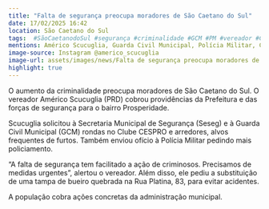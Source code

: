 ```yaml
---
title: "Falta de segurança preocupa moradores de São Caetano do Sul"
date: 17/02/2025 16:42
location: São Caetano do Sul
tags:  #SãoCaetanodoSul #segurança #criminalidade #GCM #PM #vereador #CidadeSegura #policiamento #moradores #abc360noticias
mentions: Américo Scucuglia, Guarda Civil Municipal, Polícia Militar, Clube CESPRO.
image-source: Instagram @americo_scucuglia
image-url: assets/images/news/Falta de segurança preocupa moradores de São Caetano do Sul.jpg
highlight: true
---
```


O aumento da criminalidade preocupa moradores de São Caetano do Sul. O vereador Américo Scucuglia (PRD) cobrou providências da Prefeitura e das forças de segurança para o bairro Prosperidade.

Scucuglia solicitou à Secretaria Municipal de Segurança (Seseg) e à Guarda Civil Municipal (GCM) rondas no Clube CESPRO e arredores, alvos frequentes de furtos. Também enviou ofício à Polícia Militar pedindo mais policiamento.

“A falta de segurança tem facilitado a ação de criminosos. Precisamos de medidas urgentes”, alertou o vereador. Além disso, ele pediu a substituição de uma tampa de bueiro quebrada na Rua Platina, 83, para evitar acidentes.

A população cobra ações concretas da administração municipal.

